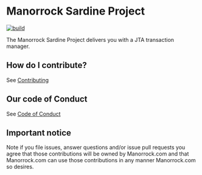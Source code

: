 
# Manorrock Sardine Project

[![build](https://github.com/manorrock/sardine/actions/workflows/build.yml/badge.svg)](https://github.com/manorrock/sardine/actions/workflows/build.yml)

The Manorrock Sardine Project delivers you with a JTA transaction manager.

## How do I contribute?

See [Contributing](CONTRIBUTING.md)

## Our code of Conduct

See [Code of Conduct](CODE_OF_CONDUCT.md)

## Important notice

Note if you file issues, answer questions and/or issue pull requests you agree
that those contributions will be owned by Manorrock.com and that Manorrock.com 
can use those contributions in any manner Manorrock.com so desires.
